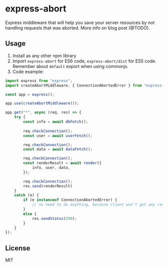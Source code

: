 # express-abort

Express middleware that will help you save your server resources by not handling requests that was aborted.
More info on blog post (@TODO).

## Usage

1. Install as any other npm library
2. Import `express-abort` for ES6 code, `express-abort/dist` for ES5 code. Remember about `default` export when using
commonjs.
3. Code example:
```javascript
import express from "express";
import createAbortMiddleware, { ConnectionAbortedError } from "express-abort";

const app = express();

app.use(createAbortMiddleware());

app.get("*", async (req, res) => {
    try {
        const info = await dbFetch();
        
        req.checkConnection();
        const user = await userFetch();

        req.checkConnection();
        const data = await dataFetch();

        req.checkConnection();
        const renderResult = await render({
            info, user, data,
        });

        req.checkConnection();
        res.send(renderResult)
    }
    catch (e) {
        if (e instanceof ConnectionAbortedError) {
            // no need to do anything, because client won't get any result anyway
        }
        else {
            res.sendStatus(500);
        }
    }
});
```

## License

MIT
